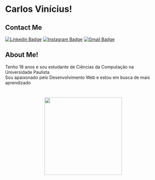 # Carlos Vinícius! </a>

## Contact Me
[![Linkedin Badge](https://img.shields.io/badge/-LinkedIn-white?style=flat-square&logo=Linkedin&logoColor=black&link=https://www.linkedin.com/in/carlos-vinícius-0364671b9/)](https://www.linkedin.com/in/carlos-vinícius-0364671b9/) [![Instagram Badge](https://img.shields.io/badge/-Instagram-white?style=flat-square&logo=Instagram&logoColor=black&link=https://www.instagram.com/carlos_vi2/)](https://www.instagram.com/carlos_vi2/) [![Gmail Badge](https://img.shields.io/badge/-Gmail-white?style=flat-square&logo=Gmail&logoColor=black&link=mailto: "cvinicius32@hotmail.com")](mailto: "cvinicius32@hotmail.com")

## About Me!

Tenho 18 anos e sou estudante de Ciências da Computação na Universidade Paulista </br> Sou apaixonado pelo Desenvolvimento Web e estou em busca de mais aprendizado

#

<p align="center">
  <img align="center" height="250" src="https://github-readme-stats.anuraghazra1.vercel.app/api/top-langs/?username=carlosvinicius-ai&layout=compact&theme=dracula" />
</p>

#

